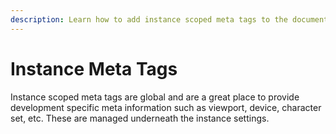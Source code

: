 ```yaml
---
description: Learn how to add instance scoped meta tags to the document head.
---
```


# Instance Meta Tags

Instance scoped meta tags are global and are a great place to provide development specific meta information such as viewport, device, character set, etc. These are managed underneath the instance settings.


<!-- ## Creating instance meta tags

Instance meta tags can be added in the Editor section under the editor utilities under "Doctype / Favicon / Metatags" section. The following steps will tell you how to access and create them: 

1. Locate the editor utilities section and click on the "Doctype / Favicon / Metatags" button. 
2. Locate the Current Meta Tags section \(scroll if necessary\).
3. Hover over the Attribute Key and a textbox will appear. Click in the textbox and enter your attribute key.
4. Repeat the above steps with Attribute Value, Value Key, and Meta Value to complete your meta tag
5. Once the meta tag is complete click the "+" button at the end of the row to add the meta tag.

## Deleting custom meta tags

If you need to remove a custom meta tag click the trash can icon at right end of the row of the tag that you want to delete.

## Doctype

You can also modify the Document Type Definition for your property if you are using a legacy HTML version.

## Favicon

A favicon can be added to your instance via the editor utilities in the Editor section. A 16 x 16 png or ico image will work best.

Follow these steps to add a favicon:

1. Locate the editor utilities section and click on the "Doctype / Favicon / Metatags" button.
2. Locate the field named Current Favicon
3. Add a new favicon:
4. If you're **replacing** a favicon then delete the current favicon by clicking the "x" in the corner of the image to remove it and then add your new favicon.
5. If you're simply adding a favicon then click the gray "Add Images" button, select your favicon from the media modal, and then click the green "load selected files" button to confirm your selection. 
6. Your new favicon has been added. -->
